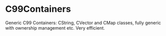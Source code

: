 # C99Containers

Generic C99 Containers: CString, CVector and CMap classes, fully generic with ownership management etc. Very efficient.

